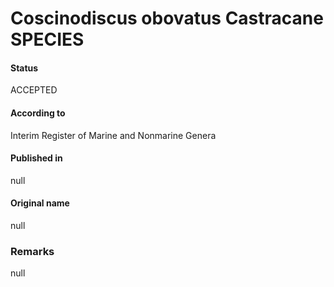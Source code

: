 Coscinodiscus obovatus Castracane SPECIES
=======

#### Status
ACCEPTED

#### According to
Interim Register of Marine and Nonmarine Genera

#### Published in
null

#### Original name
null

### Remarks
null